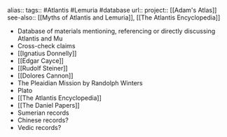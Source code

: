 alias::
tags:: #Atlantis #Lemuria #database 
url:: 
project:: [[Adam's Atlas]] 
see-also:: [[Myths of Atlantis and Lemuria]], [[The Atlantis Encyclopedia]]

- Database of materials mentioning, referencing or directly discussing Atlantis and Mu
- Cross-check claims
- [[Ignatius Donnelly]]
- [[Edgar Cayce]]
- [[Rudolf Steiner]]
- [[Dolores Cannon]]
- The Pleaidian Mission by Randolph Winters
- Plato
- [[The Atlantis Encyclopedia]]
- [[The Daniel Papers]]
- Sumerian records
- Chinese records?
- Vedic records?